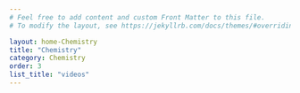 ```yaml
---
# Feel free to add content and custom Front Matter to this file.
# To modify the layout, see https://jekyllrb.com/docs/themes/#overriding-theme-defaults

layout: home-Chemistry
title: "Chemistry"
category: Chemistry
order: 3
list_title: "videos"
---
```

